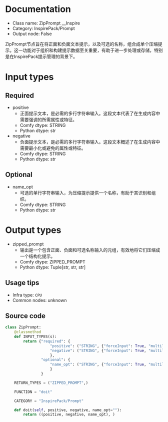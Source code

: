 
# Documentation
- Class name: ZipPrompt __Inspire
- Category: InspirePack/Prompt
- Output node: False

ZipPrompt节点旨在将正面和负面文本提示，以及可选的名称，组合成单个压缩提示。这一功能对于组织和构建提示数据至关重要，有助于进一步处理或存储，特别是在InspirePack提示管理的背景下。

# Input types
## Required
- positive
    - 正面提示文本，是必需的多行字符串输入。这段文本代表了在生成内容中需要强调的所需属性或特征。
    - Comfy dtype: STRING
    - Python dtype: str
- negative
    - 负面提示文本，是必需的多行字符串输入。这段文本概述了在生成内容中需要最小化或避免的属性或特征。
    - Comfy dtype: STRING
    - Python dtype: str
## Optional
- name_opt
    - 可选的单行字符串输入，为压缩提示提供一个名称，有助于其识别和组织。
    - Comfy dtype: STRING
    - Python dtype: str

# Output types
- zipped_prompt
    - 输出是一个包含正面、负面和可选名称输入的元组，有效地将它们压缩成一个结构化提示。
    - Comfy dtype: ZIPPED_PROMPT
    - Python dtype: Tuple[str, str, str]


## Usage tips
- Infra type: `CPU`
- Common nodes: unknown


## Source code
```python
class ZipPrompt:
    @classmethod
    def INPUT_TYPES(s):
        return {"required": {
                    "positive": ("STRING", {"forceInput": True, "multiline": True}),
                    "negative": ("STRING", {"forceInput": True, "multiline": True}),
                    },
                "optional": {
                    "name_opt": ("STRING", {"forceInput": True, "multiline": False})
                    }
                }

    RETURN_TYPES = ("ZIPPED_PROMPT",)

    FUNCTION = "doit"

    CATEGORY = "InspirePack/Prompt"

    def doit(self, positive, negative, name_opt=""):
        return ((positive, negative, name_opt), )

```
